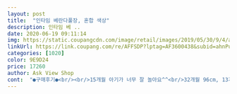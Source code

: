 ```yaml
---
layout: post 
title:  "인타임 베란다풀장, 혼합 색상" 
description: 인타임 베 ..
date: 2020-06-19 09:11:14 
img: https://static.coupangcdn.com/image/retail/images/2019/05/30/9/4/a25c7c7e-1fe4-483b-bb0c-cd29df2be165.jpg 
linkUrl: https://link.coupang.com/re/AFFSDP?lptag=AF3600438&subid=ahnPublicAsk&pageKey=231517613&itemId=734239918&vendorItemId=4855560347&traceid=V0-113-c177baa3afb37920 
categories: [1020] 
color: 9E9D24 
price: 17260 
author: Ask View Shop 
cont:  "●구매후기●<br/><br/>15개월 아기가 너무 잘 놀아요^^<br/>32개월 96cm, 13개월 75cm 정도의 두 아들이 놀 베란다 풀장을 찾고있었습니다.<br/> 넓으면 당연히 좋겠지만 저희집 베란다 폭이 100cm정도라 ㅜㅜ 큰 풀장은 못 사고 길이 다 따져서 로켓배송 중 저렴한 걸로 골라서 구입했습니다.<br/><br/>4계절 내도록 가지고 놀수있어서 너무좋아요!!<br/>​이제 튜브가 들어가나 확인할 차례<br/>.<br/> ★스윔비2단계튜브도 들어간다.<br/><br/>.<br/> ★아라칸베이비목튜브 충분히 풀장에 들어감<br/>.<br/> ★인타임베란다풀장사이즈는 102(가로)X85(세로)X41(높이)mm<br/>공도 별도로 구입했는데 200개 구입했어요ㅋㅋ<br/>구입시 참고 해주시면 될것같아요<br/>그래도 잘 놀아주니 애미마음은 뿌듯하구나♡<br/>그래서 한번 씻고 화장실에서 아기 놀수있게 했어요<br/>근데... <br/> 아이와 튜브가 함께 들어가니 생각보다 풀장이 좀 작구나... <br/>.<br/><br/>너무작지도 너무 크지도않을것같다는 생각끝에 구매완료<br/>넓게 쓰시려는 분들께는 약간 아쉬운 폭입니다.<br/><br/>높이가 쫌 있어요  전 일부러 높은거 구입했어요<br/>높이도 높아서 좀 안정감이 있어요.<br/> 놀다가 기대도 넘어가지  않을 높이.<br/><br/>다음날 아침도 수영한다고 해서 추울듯 해서 욕실에서 따뜻한물 틀어서 해줬습니다.<br/> 블루투스 스피커로 노래도 같이 틀어주니 노래 따라부르면서 잘 노네요.<br/> 전날 불어놓았는데 딱히 바람 빠지는 것도 없었고 물 뺄때 그냥 배수구 마개 빼서 놔두면 98%는 빠져요.<br/> 나머지는 아무래도 뒤집어서 좀 놔둬야 빠집니다.<br/><br/>단점은, 중국거 바로 배송하는지 한글 설명서가 없는 것.<br/> 딱히 필요는 없지만 그래도 한글 설명서 하나는 넣어줘야 하지 않을까 싶네요.<br/><br/>대신 공들이 다 흩어져서 나중에 치울때 힘드네요ㅋㅋ<br/>더 살까햇는데 애가 파묻힐까봐ㅠ<br/>바닥이 에어로 되어있어서 바닥, 그리고 한블럭씩 총3군데 바람 쏭쏭넣어줘야함<br/>바람 넣을 때, 저희는 핸드펌프 발 펌프 두 개 있었는데 둘 다 잘 안되서 (바람 구멍이 크거든요) 다른 제품 후기에 있던, 드라이기 냉풍으로 넣으니, 진짜 5분만에 다 넣었어요.<br/>(드라이기로 90%넣고 나머지는 입으로.<br/>)<br/>베란다 작은 집들, 욕실에서 쓰길 원하시는 분들, 두개 사서 하나씩 줄까 하는 분들 추천해요.<br/><br/>베란다는 찬물만 나와서 욕실에서 뜨거운 물 퍼서 나르는데.<br/>.<br/> 풀장이 작아서 다행이다 싶었네요ㅎㅎ<br/>사진보시면 흐물한거보이시죠ㅋㅋ<br/>사진에 하얀색 연결선 저거에요ㅎㅎ<br/>상품 본문 내용을 못보고 구입해서 펌프가 없네요ㅋㅋ<br/>샹각보다 두터운 재질이었고 상세페이지에 나와있듯이 풀장바닥에 물빼는 배수구멍이 있더군, 물넣기전에 저부분 잘 막았는지 확인하고 불어야한다.<br/><br/>아기바디워시로 전체적으로 닦는데, 원래 뭐가 살짝 발라져있는지, 미끈거리지는 않는데 물 뿌리면 살짝 거품이 있어서 여러번 헹궜어요.<br/><br/>안되겠다싶어서 .<br/> ★펌프 큰거 쿠팡으로 구입 했어요!.<br/> ★<br/>애기가 발장구는 치는데 앞뒤로만 왔다갔다한다<br/>에라이, 그냥 가로160짜리살껄ㅋㅋ<br/>여름에는 물놀이 해주려고 합니다<br/>올해 베란다에서 실컷 놀구 추워지면 욕실에 놓구 쓸거예요.<br/>  저렴하니 한철만 써도 만족합니다.<br/><br/>올해는 우선 이걸로 놀고 내년에 더 큰거 사줄께 딸랑구<br/>우선 빼봤는데 음.<br/>.<br/> 생각보다 작네?? 어쩌지??<br/>이거 별필요없을줄 알았는데 유용하더라구요!<br/>이정도만해도 될것같아요ㅎ<br/>인타임베란다풀장은 공기를 4군데에 넣어줘야한다.<br/><br/>입으로 하신다면, 바닥 쿠션부터 먼저 넣으세요.<br/> 테두리 불고 바닥 불기는 힘들거든요.<br/> (저희는 테두리 먼저 하고  바닥부분은 핸드펌프로 넣음)<br/>작으면 그냥 볼풀장으로 쓰지뭐 에라모르겠다 우선 불어보자싶어서 같이 구매한 공기주입기를 꺼내들었다.<br/><br/>잘 놀아줘서 애한테 고맙네요^^<br/>저희 베란다에서는 슬리퍼 놔두는 공간, 저 정도 남는 폭이었구요.<br/> 가로 길이가 더 길었으면 했지만 두아이 놀기엔 적당해요.<br/>(하지만 혼자 노는게 물장구도 치고 다양하게 놀기 더 좋긴 합니다.<br/>)<br/>전 이것마저 귀엽네요ㅋㅋ 그러면서 놀고 꺼내주고<br/>좀 더 넓으면 좋겠지만 저 정도가 베란다에서 놀고 욕실에서도 놀면서 씻기에 딱인 크기라 좋아요.<br/><br/>집에 있던 작은 펌프로 했는데 구멍사이즈가 안맞아서 바람이 다 안들어가더라구요ㅠ<br/>첨에 오픈했을 때 고무냄새 나지 않을까 걱정했는데 냄새도 안나고 나름 두툼한 듯 해서 좋습니다.<br/><br/>코로나로 밖에 못가서 집에 베란다에 놀이방으로 만들면서 풀장구입했어요ㅎㅎ<br/>쿠팡로켓배송으로 주문해서 하루만에 받은 인타임베란다풀장, 생각보다 포장된박스가 작다... <br/>?;;<br/>택배 받고 뜯었는데 냄새는 쫌 나더라구요<br/>풀장 좋은게 배수구 연결하는것도 있어요<br/>풀장3칸중 한칸정도네요ㅋ 물넣으니 사진보이는것처럼 올라오네요<br/>풀장이 고정이 안되어 나올때 넘어져요ㅋㅋ<br/>풀장이 뒤집어져서 애가 못나오는데<br/>풀장이 커서그런지 200개가 작아보였어요<br/>" 
---
```

